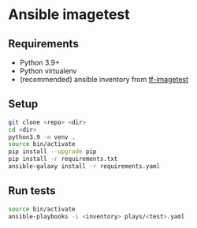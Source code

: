 # Ansible imagetest

## Requirements

* Python 3.9+
* Python virtualenv
* (recommended) ansible inventory from [tf-imagetest](https://github.com/norcams/tf-imagetest)

## Setup 

``` bash
git clone <repo> <dir>
cd <dir>
python3.9 -m venv .
source bin/activate
pip install --upgrade pip
pip install -r requirements.txt
ansible-galaxy install -r requirements.yaml
```

## Run tests

``` bash
source bin/activate
ansible-playbooks -i <inventory> plays/<test>.yaml
```

